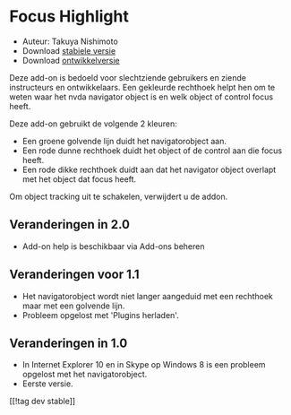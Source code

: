 # Focus Highlight #

* Auteur: Takuya Nishimoto
* Download [stabiele versie][2]
* Download [ontwikkelversie][1]

Deze add-on is bedoeld voor slechtziende gebruikers en ziende instructeurs
en ontwikkelaars. Een gekleurde rechthoek helpt hen om te weten waar het
nvda navigator object is en welk object of control focus heeft.

Deze add-on gebruikt de volgende 2 kleuren:

* Een groene golvende lijn duidt het navigatorobject aan.
* Een rode dunne rechthoek duidt het object of de control aan die focus
  heeft.
* Een rode dikke rechthoek duidt aan dat het navigator object overlapt met
  het object dat focus heeft.

Om object tracking uit te schakelen, verwijdert u de addon.

## Veranderingen in 2.0 ##

* Add-on help is beschikbaar via Add-ons beheren

## Veranderingen voor 1.1 ##

* Het navigatorobject wordt niet langer aangeduid met een rechthoek maar met
  een golvende lijn.
* Probleem opgelost met 'Plugins herladen'.

## Veranderingen in 1.0 ##

* In Internet Explorer 10 en in Skype op Windows 8 is een probleem opgelost
  met het navigatorobject.
* Eerste versie.

[[!tag dev stable]]

[1]: http://addons.nvda-project.org/files/get.php?file=fh-dev

[2]: http://addons.nvda-project.org/files/get.php?file=fh
